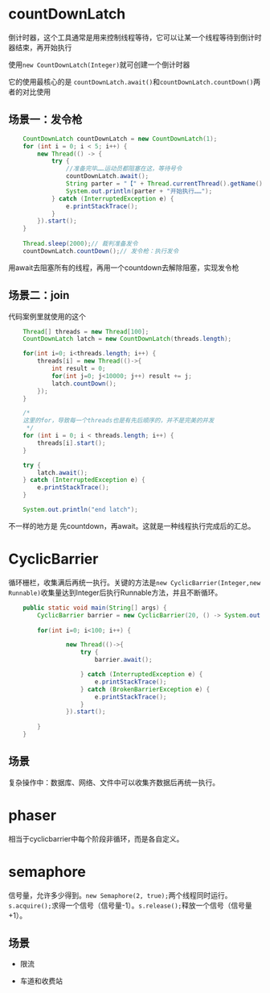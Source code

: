 # countDownLatch

倒计时器，这个工具通常是用来控制线程等待，它可以让某一个线程等待到倒计时器结束，再开始执行

使用`new CountDownLatch(Integer)`就可创建一个倒计时器

它的使用最核心的是 `countDownLatch.await()`和`countDownLatch.countDown()`两者的对比使用

## 场景一：发令枪

```java
    CountDownLatch countDownLatch = new CountDownLatch(1);
    for (int i = 0; i < 5; i++) {
        new Thread(() -> {
            try {
                //准备完毕……运动员都阻塞在这，等待号令
                countDownLatch.await();
                String parter = "【" + Thread.currentThread().getName() + "】";
                System.out.println(parter + "开始执行……");
            } catch (InterruptedException e) {
                e.printStackTrace();
            }
        }).start();
    }
    
    Thread.sleep(2000);// 裁判准备发令
    countDownLatch.countDown();// 发令枪：执行发令
```

用await去阻塞所有的线程，再用一个countdown去解除阻塞，实现发令枪

## 场景二：join

代码案例里就使用的这个
```java
    Thread[] threads = new Thread[100];
    CountDownLatch latch = new CountDownLatch(threads.length);

    for(int i=0; i<threads.length; i++) {
        threads[i] = new Thread(()->{
            int result = 0;
            for(int j=0; j<10000; j++) result += j;
            latch.countDown();
        });
    }

    /*
    这里的for，导致每一个threads也是有先后顺序的，并不是完美的并发
     */
    for (int i = 0; i < threads.length; i++) {
        threads[i].start();
    }

    try {
        latch.await();
    } catch (InterruptedException e) {
        e.printStackTrace();
    }

    System.out.println("end latch");
```

不一样的地方是 先countdown，再await。这就是一种线程执行完成后的汇总。

# CyclicBarrier

循环栅栏，收集满后再统一执行。关键的方法是`new CyclicBarrier(Integer,new Runnable)`收集量达到Integer后执行Runnable方法，并且不断循环。

```java
    public static void main(String[] args) {
        CyclicBarrier barrier = new CyclicBarrier(20, () -> System.out.println("满人"));
        
        for(int i=0; i<100; i++) {

                new Thread(()->{
                    try {
                        barrier.await();

                    } catch (InterruptedException e) {
                        e.printStackTrace();
                    } catch (BrokenBarrierException e) {
                        e.printStackTrace();
                    }
                }).start();
            
        }
    }
```

## 场景

复杂操作中：数据库、网络、文件中可以收集齐数据后再统一执行。

# phaser

相当于cyclicbarrier中每个阶段非循环，而是各自定义。

# semaphore

信号量，允许多少得到。`new Semaphore(2, true);`两个线程同时运行。`s.acquire();`求得一个信号（信号量-1）。`s.release();`释放一个信号（信号量+1）。

## 场景

- 限流

- 车道和收费站